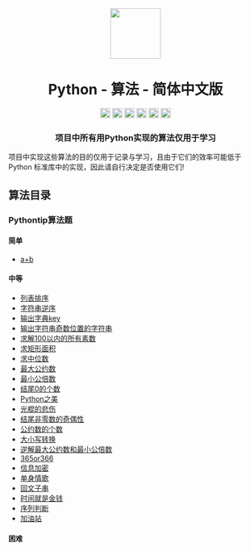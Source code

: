 <div align="center">
<!-- Title: -->
  <a href="https://github.com/TheAlgorithm-SimpleChinese/">
    <img src="https://my-git-hub-1302050737.cos.ap-beijing.myqcloud.com/Profile/plane-1828996.svg" height="100">
  </a>
    <h1><a">Python - 算法</a> - 简体中文版</h1>
<!-- Labels: -->
  <!-- First row: -->
  <a>
    <img src="https://img.shields.io/github/license/hopetree/izone" height="20" alt="Github Ready-to-Code">
  </a>
  <a>
    <img src="https://img.shields.io/pypi/pyversions/Django" height="20" alt="Contributions Welcome">
  </a>
  <a>
    <img src="https://my-git-hub-1302050737.cos.ap-beijing.myqcloud.com/Profile/donate.svg" height="20" alt="Donate">
  </a>
  <img src="https://img.shields.io/github/repo-size/TheAlgorithms/Python.svg?label=Repo%20size&style=flat-square" height="20">
  <a>
    <img src="https://img.shields.io/github/workflow/status/hopetree/izone/Docker%20Image%20CI?logo=github" height="20" alt="Discord chat">
  </a>
  <a>
    <img src="https://img.shields.io/badge/Chat-Gitter-ff69b4.svg?label=Chat&logo=gitter&style=flat-square" height="20" alt="Gitter chat">
  </a>
  <!-- Second row: -->
  <br>
<!-- Short description: -->
  <h3>项目中所有用Python实现的算法仅用于学习</h3>
</div>

项目中实现这些算法的目的仅用于记录与学习，且由于它们的效率可能低于 Python 标准库中的实现，因此请自行决定是否使用它们!

## 算法目录

### Pythontip算法题

#### 简单

* [a+b](https://github.com/TheAlgorithm-SimpleChinese/Python/blob/main/Pythontip算法题/a%2Bb.py)

#### 中等

* [列表排序](https://github.com/TheAlgorithm-SimpleChinese/Python/blob/main/Pythontip算法题/列表排序.py)
* [字符串逆序](https://github.com/TheAlgorithm-SimpleChinese/Python/blob/main/Pythontip算法题/字符串逆序.py)
* [输出字典key](https://github.com/TheAlgorithm-SimpleChinese/Python/blob/main/Pythontip算法题/输出字典key.py)
* [输出字符串奇数位置的字符串](https://github.com/TheAlgorithm-SimpleChinese/Python/blob/main/Pythontip算法题/输出字符串奇数位置的字符串.py)
* [求解100以内的所有素数](https://github.com/TheAlgorithm-SimpleChinese/Python/blob/main/Pythontip算法题/求解100以内的所有素数.py)
* [求矩形面积](https://github.com/TheAlgorithm-SimpleChinese/Python/blob/main/Pythontip算法题/求矩形面积.py)
* [求中位数](https://github.com/TheAlgorithm-SimpleChinese/Python/blob/main/Pythontip算法题/求中位数.py)
* [最大公约数](https://github.com/TheAlgorithm-SimpleChinese/Python/blob/main/Pythontip算法题/最大公约数.py)
* [最小公倍数](https://github.com/TheAlgorithm-SimpleChinese/Python/blob/main/Pythontip算法题/最小公倍数.py)
* [结尾0的个数](https://github.com/TheAlgorithm-SimpleChinese/Python/blob/main/Pythontip算法题/结尾0的个数.py)
* [Python之美](https://github.com/TheAlgorithm-SimpleChinese/Python/blob/main/Pythontip算法题/Python之美.py)
* [光棍的悲伤](https://github.com/TheAlgorithm-SimpleChinese/Python/blob/main/Pythontip算法题/光棍的悲伤.py)
* [结尾非零数的奇偶性](https://github.com/TheAlgorithm-SimpleChinese/Python/blob/main/Pythontip算法题/结尾非零数的奇偶性.py)
* [公约数的个数](https://github.com/TheAlgorithm-SimpleChinese/Python/blob/main/Pythontip算法题/公约数的个数.py)
* [大小写转换](https://github.com/TheAlgorithm-SimpleChinese/Python/blob/main/Pythontip算法题/大小写转换.py)
* [逆解最大公约数和最小公倍数](https://github.com/TheAlgorithm-SimpleChinese/Python/blob/main/Pythontip算法题/逆解最大公约数和最小公倍数.py)
* [365or366](https://github.com/TheAlgorithm-SimpleChinese/Python/blob/main/Pythontip算法题/365or366.py)
* [信息加密](https://github.com/TheAlgorithm-SimpleChinese/Python/blob/main/Pythontip算法题/信息加密.py)
* [单身情歌](https://github.com/TheAlgorithm-SimpleChinese/Python/blob/main/Pythontip算法题/单身情歌.py)
* [回文子串](https://github.com/TheAlgorithm-SimpleChinese/Python/blob/main/Pythontip算法题/回文子串.py)
* [时间就是金钱](https://github.com/TheAlgorithm-SimpleChinese/Python/blob/main/Pythontip算法题/时间就是金钱.py)
* [序列判断](https://github.com/TheAlgorithm-SimpleChinese/Python/blob/main/Pythontip算法题/序列判断.py)
* [加油站](https://github.com/TheAlgorithm-SimpleChinese/Python/blob/main/Pythontip算法题/加油站.py)

#### 困难



